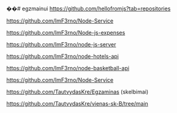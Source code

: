 ��#   e g z m a i n u i 
 
https://github.com/hellofromjs?tab=repositories

https://github.com/ImF3rno/Node-Service

https://github.com/ImF3rno/Node-js-expenses

https://github.com/ImF3rno/node-js-server

https://github.com/ImF3rno/node-hotels-api

https://github.com/ImF3rno/node-basketball-api

https://github.com/ImF3rno/Node-Service

https://github.com/TautvydasKre/Egzaminas (skelbimai)

https://github.com/TautvydasKre/vienas-sk-B/tree/main

